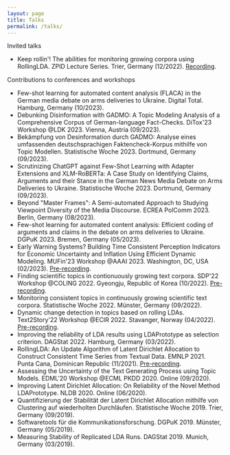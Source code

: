 ```yaml
---
layout: page
title: Talks
permalink: /talks/
---
```


Invited talks
* Keep rollin'! The abilities for monitoring growing corpora using RollingLDA. ZPID Lecture Series. Trier, Germany (12/2022). [Recording](https://zpid.cloud.panopto.eu/Panopto/Pages/Viewer.aspx?id=03addb74-2f86-4ed0-b877-af9c00a2959d).

Contributions to conferences and workshops
* Few-shot learning for automated content analysis (FLACA) in the German media debate on arms deliveries to Ukraine. Digital Total. Hamburg, Germany (10/2023).
* Debunking Disinformation with GADMO: A Topic Modeling Analysis of a Comprehensive Corpus of German-language Fact-Checks. DiTox'23 Workshop @LDK 2023. Vienna, Austria (09/2023).
* Bekämpfung von Desinformation durch GADMO: Analyse eines umfassenden deutschsprachigen Faktencheck-Korpus mithilfe von Topic Modellen. Statistische Woche 2023. Dortmund, Germany (09/2023).
* Scrutinizing ChatGPT against Few-Shot Learning with Adapter Extensions and XLM-RoBERTa: A Case Study on Identifying Claims, Arguments and their Stance in the German News Media Debate on Arms Deliveries to Ukraine. Statistische Woche 2023. Dortmund, Germany (09/2023).
* Beyond "Master Frames": A Semi-automated Approach to Studying Viewpoint Diversity of the Media Discourse. ECREA PolComm 2023. Berlin, Germany (08/2023).
* Few-shot learning for automated content analysis: Efficient coding of arguments and claims in the debate on arms deliveries to Ukraine. DGPuK 2023. Bremen, Germany (05/2023).
* Early Warning Systems? Building Time Consistent Perception Indicators for Economic Uncertainty and Inflation Using Efficient Dynamic Modeling. MUFin'23 Workshop @AAAI 2023. Washington, DC, USA (02/2023). [Pre-recording](https://screencast-o-matic.com/u/UrRd/mufin).
* Finding scientific topics in contionuously growing text corpora. SDP'22 Workshop @COLING 2022. Gyeongju, Republic of Korea (10/2022). [Pre-recording](https://screencast-o-matic.com/u/UrRd/sdp).
* Monitoring consistent topics in continuously growing scientific text corpora. Statistische Woche 2022. Münster, Germany (09/2022).
* Dynamic change detection in topics based on rolling LDAs. Text2Story'22 Workshop @ECIR 2022. Stavanger, Norway (04/2022). [Pre-recording](https://youtu.be/JT9_mayvnOw).
* Improving the reliability of LDA results using LDAPrototype as selection criterion. DAGStat 2022. Hamburg, Germany (03/2022).
* RollingLDA: An Update Algorithm of Latent Dirichlet Allocation to Construct Consistent Time Series from Textual Data. EMNLP 2021. Punta Cana, Dominican Republic (11/2021). [Pre-recording](https://doi.org/10.48448/75nm-ke55).
* Assessing the Uncertainty of the Text Generating Process using Topic Models. EDML'20 Workshop @ECML PKDD 2020. Online (09/2020).
* Improving Latent Dirichlet Allocation: On Reliability of the Novel Method LDAPrototype. NLDB 2020. Online (06/2020).
* Quantifizierung der Stabilität der Latent Dirichlet Allocation mithilfe von Clustering auf wiederholten Durchläufen. Statistische Woche 2019. Trier, Germany (09/2019).
* Softwaretools für die Kommunikationsforschung. DGPuK 2019. Münster, Germany (05/2019).
* Measuring Stability of Replicated LDA Runs. DAGStat 2019. Munich, Germany (03/2019).
